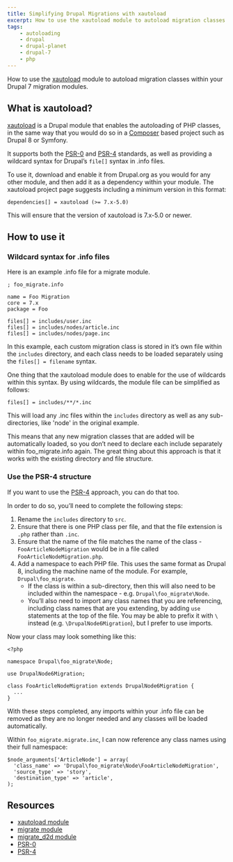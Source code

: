 ```yaml
---
title: Simplifying Drupal Migrations with xautoload
excerpt: How to use the xautoload module to autoload migration classes within your Drupal 7 migration modules.
tags:
    - autoloading
    - drupal
    - drupal-planet
    - drupal-7
    - php
---
```

How to use the [xautoload][1] module to autoload migration classes within your Drupal 7 migration modules.

## What is xautoload?

[xautoload][1] is a Drupal module that enables the autoloading of PHP classes, in the same way that you would do so in a [Composer][2] based project such as Drupal 8 or Symfony.

It supports both the [PSR-0][3] and [PSR-4][4] standards, as well as providing a wildcard syntax for Drupal’s `file[]` syntax in .info files.

To use it, download and enable it from Drupal.org as you would for any other module, and then add it as a dependency within your module. The xautoload project page suggests including a minimum version in this format:

```language-ini
dependencies[] = xautoload (>= 7.x-5.0)
```

This will ensure that the version of xautoload is 7.x-5.0 or newer.

## How to use it

### Wildcard syntax for .info files

Here is an example .info file for a migrate module.

```language-ini
; foo_migrate.info

name = Foo Migration
core = 7.x
package = Foo

files[] = includes/user.inc
files[] = includes/nodes/article.inc
files[] = includes/nodes/page.inc
```

In this example, each custom migration class is stored in it’s own file within the `includes` directory, and each class needs to be loaded separately using the `files[] = filename` syntax.

One thing that the xautoload module does to enable for the use of wildcards within this syntax. By using wildcards, the module file can be simplified as follows:

```language-ini
files[] = includes/**/*.inc
```

This will load any .inc files within the `includes` directory as well as any sub-directories, like 'node' in the original example.

This means that any new migration classes that are added will be automatically loaded, so you don’t need to declare each include separately within foo_migrate.info again. The great thing about this approach is that it works with the existing directory and file structure.

### Use the PSR-4 structure

If you want to use the [PSR-4][4] approach, you can do that too.

In order to do so, you’ll need to complete the following steps:

1. Rename the `includes` directory to `src`.
2. Ensure that there is one PHP class per file, and that the file extension is `.php` rather than `.inc`.
3. Ensure that the name of the file matches the name of the class - `FooArticleNodeMigration` would be in a file called `FooArticleNodeMigration.php`.
4. Add a namespace to each PHP file. This uses the same format as Drupal 8, including the machine name of the module. For example, `Drupal\foo_migrate`.
    * If the class is within a sub-directory, then this will also need to be included within the namespace - e.g. `Drupal\foo_migrate\Node`.
    * You’ll also need to import any class names that you are referencing, including class names that are you extending, by adding `use` statements at the top of the file. You may be able to prefix it with `\` instead (e.g. `\DrupalNode6Migration`), but I prefer to use imports.

Now your class may look something like this:

```language-php
<?php

namespace Drupal\foo_migrate\Node;

use DrupalNode6Migration;

class FooArticleNodeMigration extends DrupalNode6Migration {
  ...
}
```

With these steps completed, any imports within your .info file can be removed as they are no longer needed and any classes will be loaded automatically.

Within `foo_migrate.migrate.inc`, I can now reference any class names using their full namespace:

```language-php
$node_arguments['ArticleNode'] = array(
  'class_name' => 'Drupal\foo_migrate\Node\FooArticleNodeMigration',
  'source_type' => 'story',
  'destination_type' => 'article',
);
```

## Resources

* [xautoload module][1]
* [migrate module][5]
* [migrate_d2d module][6]
* [PSR-0][3]
* [PSR-4][4]

[1]: https://www.drupal.org/project/xautoload
[2]: http://getcomposer.org
[3]: http://www.php-fig.org/psr/psr-0/
[4]: http://www.php-fig.org/psr/psr-4/
[5]: https://www.drupal.org/project/migrate
[6]: https://www.drupal.org/project/migrate_d2d
